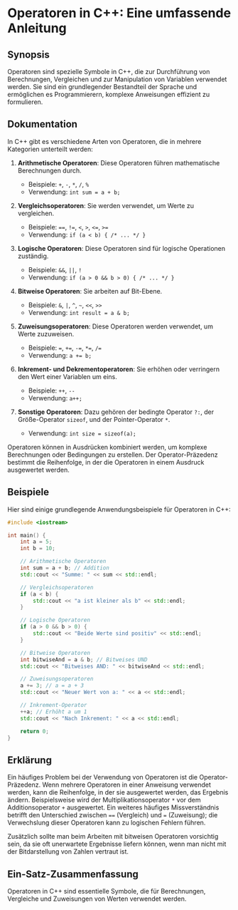 <!--
Meta Description: # Operatoren in C++: Eine umfassende Anleitung ## Synopsis Operatoren sind spezielle Symbole in C++, die zur Durchführung von Berechnungen, Vergleiche...
Meta Keywords: operatoren, std, der, werden, die
-->

# Operatoren in C++: Eine umfassende Anleitung

## Synopsis
Operatoren sind spezielle Symbole in C++, die zur Durchführung von Berechnungen, Vergleichen und zur Manipulation von Variablen verwendet werden. Sie sind ein grundlegender Bestandteil der Sprache und ermöglichen es Programmierern, komplexe Anweisungen effizient zu formulieren.

## Dokumentation
In C++ gibt es verschiedene Arten von Operatoren, die in mehrere Kategorien unterteilt werden:

1. **Arithmetische Operatoren**: Diese Operatoren führen mathematische Berechnungen durch.
   - Beispiele: `+`, `-`, `*`, `/`, `%`
   - Verwendung: `int sum = a + b;`

2. **Vergleichsoperatoren**: Sie werden verwendet, um Werte zu vergleichen.
   - Beispiele: `==`, `!=`, `<`, `>`, `<=`, `>=`
   - Verwendung: `if (a < b) { /* ... */ }`

3. **Logische Operatoren**: Diese Operatoren sind für logische Operationen zuständig.
   - Beispiele: `&&`, `||`, `!`
   - Verwendung: `if (a > 0 && b > 0) { /* ... */ }`

4. **Bitweise Operatoren**: Sie arbeiten auf Bit-Ebene.
   - Beispiele: `&`, `|`, `^`, `~`, `<<`, `>>`
   - Verwendung: `int result = a & b;`

5. **Zuweisungsoperatoren**: Diese Operatoren werden verwendet, um Werte zuzuweisen.
   - Beispiele: `=`, `+=`, `-=`, `*=`, `/=`
   - Verwendung: `a += b;`

6. **Inkrement- und Dekrementoperatoren**: Sie erhöhen oder verringern den Wert einer Variablen um eins.
   - Beispiele: `++`, `--`
   - Verwendung: `a++;`

7. **Sonstige Operatoren**: Dazu gehören der bedingte Operator `?:`, der Größe-Operator `sizeof`, und der Pointer-Operator `*`.
   - Verwendung: `int size = sizeof(a);`

Operatoren können in Ausdrücken kombiniert werden, um komplexe Berechnungen oder Bedingungen zu erstellen. Der Operator-Präzedenz bestimmt die Reihenfolge, in der die Operatoren in einem Ausdruck ausgewertet werden.

## Beispiele
Hier sind einige grundlegende Anwendungsbeispiele für Operatoren in C++:

```cpp
#include <iostream>

int main() {
    int a = 5;
    int b = 10;

    // Arithmetische Operatoren
    int sum = a + b; // Addition
    std::cout << "Summe: " << sum << std::endl;

    // Vergleichsoperatoren
    if (a < b) {
        std::cout << "a ist kleiner als b" << std::endl;
    }

    // Logische Operatoren
    if (a > 0 && b > 0) {
        std::cout << "Beide Werte sind positiv" << std::endl;
    }

    // Bitweise Operatoren
    int bitwiseAnd = a & b; // Bitweises UND
    std::cout << "Bitweises AND: " << bitwiseAnd << std::endl;

    // Zuweisungsoperatoren
    a += 3; // a = a + 3
    std::cout << "Neuer Wert von a: " << a << std::endl;

    // Inkrement-Operator
    ++a; // Erhöht a um 1
    std::cout << "Nach Inkrement: " << a << std::endl;

    return 0;
}
```

## Erklärung
Ein häufiges Problem bei der Verwendung von Operatoren ist die Operator-Präzedenz. Wenn mehrere Operatoren in einer Anweisung verwendet werden, kann die Reihenfolge, in der sie ausgewertet werden, das Ergebnis ändern. Beispielsweise wird der Multiplikationsoperator `*` vor dem Additionsoperator `+` ausgewertet. Ein weiteres häufiges Missverständnis betrifft den Unterschied zwischen `==` (Vergleich) und `=` (Zuweisung); die Verwechslung dieser Operatoren kann zu logischen Fehlern führen.

Zusätzlich sollte man beim Arbeiten mit bitweisen Operatoren vorsichtig sein, da sie oft unerwartete Ergebnisse liefern können, wenn man nicht mit der Bitdarstellung von Zahlen vertraut ist.

## Ein-Satz-Zusammenfassung
Operatoren in C++ sind essentielle Symbole, die für Berechnungen, Vergleiche und Zuweisungen von Werten verwendet werden.